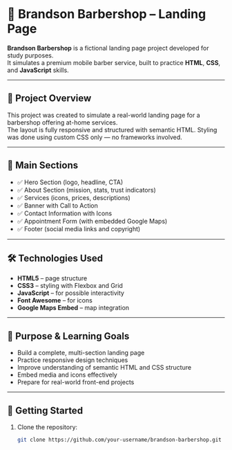 # 💈 Brandson Barbershop – Landing Page

**Brandson Barbershop** is a fictional landing page project developed for study purposes.  
It simulates a premium mobile barber service, built to practice **HTML**, **CSS**, and **JavaScript** skills.

---

## 📌 Project Overview

This project was created to simulate a real-world landing page for a barbershop offering at-home services.  
The layout is fully responsive and structured with semantic HTML. Styling was done using custom CSS only — no frameworks involved.

---

## 🧩 Main Sections

- ✅ Hero Section (logo, headline, CTA)
- ✅ About Section (mission, stats, trust indicators)
- ✅ Services (icons, prices, descriptions)
- ✅ Banner with Call to Action
- ✅ Contact Information with Icons
- ✅ Appointment Form (with embedded Google Maps)
- ✅ Footer (social media links and copyright)

---

## 🛠️ Technologies Used

- **HTML5** – page structure  
- **CSS3** – styling with Flexbox and Grid  
- **JavaScript** – for possible interactivity  
- **Font Awesome** – for icons  
- **Google Maps Embed** – map integration

---

## 🎯 Purpose & Learning Goals

- Build a complete, multi-section landing page  
- Practice responsive design techniques  
- Improve understanding of semantic HTML and CSS structure  
- Embed media and icons effectively  
- Prepare for real-world front-end projects

---

## 🚀 Getting Started

1. Clone the repository:
   ```bash
   git clone https://github.com/your-username/brandson-barbershop.git
